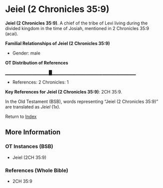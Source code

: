 # Jeiel (2 Chronicles 35:9)
**Jeiel (2 Chronicles 35:9)**. 
A chief of the tribe of Levi living during the divided kingdom in the time of Josiah, mentioned in 2 Chronicles 35:9 (acai). 




**Familial Relationships of Jeiel (2 Chronicles 35:9)**


* Gender: male


**OT Distribution of References**

▁▁▁▁▁▁▁▁▁▁▁▁▁█▁▁▁▁▁▁▁▁▁▁▁▁▁▁▁▁▁▁▁▁▁▁▁▁▁
* References: 2 Chronicles: 1



**Key References for Jeiel (2 Chronicles 35:9)**: 
2CH 35:9. 


In the Old Testament (BSB), words representing “Jeiel (2 Chronicles 35:9)” are translated as 
*Jeiel* (1x). 




Return to [Index](00-Index.md)

## More Information

### OT Instances (BSB)

* Jeiel (2CH 35:9)



### References (Whole Bible)

* 2CH 35:9



